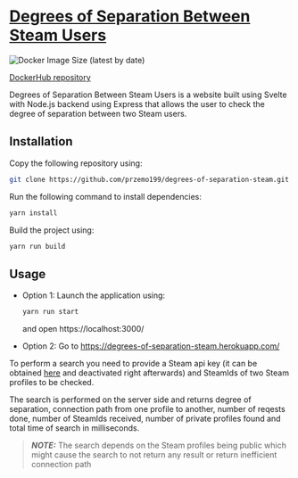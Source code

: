 # [Degrees of Separation Between Steam Users](https://degrees-of-separation-steam.herokuapp.com/)  

![Docker Image Size (latest by date)](https://img.shields.io/docker/image-size/przemo199/degrees-of-separation-steam)

[DockerHub repository](https://hub.docker.com/repository/docker/przemo199/degrees-of-separation-steam)

Degrees of Separation Between Steam Users is a website built using Svelte with Node.js backend using Express that allows the user to check the degree of separation between two Steam users.

## Installation

Copy the following repository using:

```bash 
git clone https://github.com/przemo199/degrees-of-separation-steam.git
```

Run the following command to install dependencies:

```bash
yarn install
```

Build the project using:

```bash
yarn run build
```

## Usage

* Option 1: Launch the application using:

    ```bash
    yarn run start
    ```
    
    and open https://localhost:3000/


* Option 2: Go to https://degrees-of-separation-steam.herokuapp.com/

To perform a search you need to provide a Steam api key (it can be obtained [here](https://steamcommunity.com/dev/apikey) and deactivated right afterwards) and SteamIds of two Steam profiles to be checked.  

The search is performed on the server side and returns degree of separation, connection path from one profile to another, number of reqests done, number of SteamIds received, number of private profiles found and total time of search in milliseconds.

>**_NOTE:_** The search depends on the Steam profiles being public which might cause the search to not return any result or return inefficient connection path

